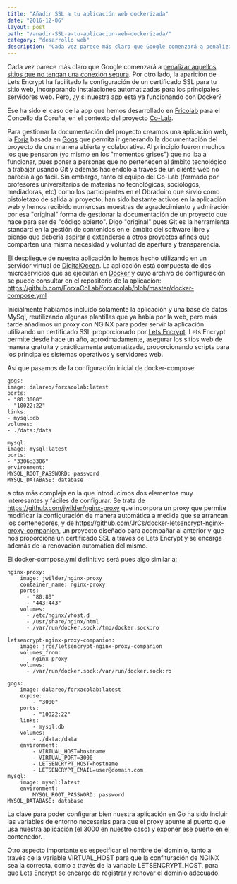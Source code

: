 ```yaml
---
title: "Añadir SSL a tu aplicación web dockerizada"
date: "2016-12-06"
layout: post
path: "/anadir-SSL-a-tu-aplicacion-web-dockerizada/"
category: "desarrollo web"
description: "Cada vez parece más claro que Google comenzará a penalizar aquellos sitios que no tengan una conexión segura. Por otro lado, la aparición de Lets Encrypt ha facilitado la configuración de un certificado SSL para tu sitio web, incorporando instalaciones automatizadas para los principales servidores web. Pero, ¿y si nuestra app está ya funcionando con Docker?"
---
```

Cada vez parece más claro que Google comenzará a [penalizar aquellos sitios que no tengan una conexión segura](https://moz.com/blog/https-tops-30-how-google-is-winning-the-long-war). Por otro lado, la aparición de Lets Encrypt ha facilitado la configuración de un certificado SSL para tu sitio web, incorporando instalaciones automatizadas para los principales servidores web. Pero, ¿y si nuestra app está ya funcionando con Docker?

Ese ha sido el caso de la app que hemos desarrollado en [Fricolab](https://fricolab.com) para el Concello da Coruña, en el contexto del proyecto [Co-Lab](http://colab.coruna.gal).

Para gestionar la documentación del proyecto creamos una aplicación web, la [Forja](https://forxa.colab.coruna.gal) basada en [Gogs](https://gogs.io/) que permita ir generando la documentación del proyecto de una manera abierta y colaborativa. Al principio fueron muchos los que pensaron (yo mismo en los "momentos grises") que no iba a funcionar, pues poner a personas que no pertenecen al ámbito tecnológico a trabajar usando Git y además haciéndolo a través de un cliente web no parecía algo fácil. Sin embargo, tanto el equipo del Co-Lab (formado por profesores universitarios de materias no tecnológicas, sociólogos, mediadoras, etc) como los participantes en el Obradoiro que sirvió como pistoletazo de salida al proyecto, han sido bastante activos en la aplicación web y hemos recibido numerosas muestras de agradecimiento y admiración por esa "original" forma de gestionar la documentación de un proyecto que nace para ser de "código abierto". Digo "original" pues Git es la herramienta standard en la gestión de contenidos en el ámbito del software libre y pienso que debería aspirar a extenderse a otros proyectos afines que comparten una misma necesidad y voluntad de apertura y transparencia.

El despliegue de nuestra aplicación lo hemos hecho utilizando en un servidor virtual de [DigitalOcean](https://www.digitalocean.com/). La aplicación está compuesta de dos microservicios que se ejecutan en [Docker](https://www.docker.com/) y cuyo archivo de configuración se puede consultar en el repositorio de la aplicación: https://github.com/ForxaCoLab/forxacolab/blob/master/docker-compose.yml

Inicialmente habíamos incluido solamente la aplicación y una base de datos MySql, reutilizando algunas plantillas que ya había por la web, pero más tarde añadimos un proxy con NGINX para poder servir la aplicación utilizando un certificado SSL proporcionado por [Lets Encrypt](https://letsencrypt.org/). Lets Encrypt permite desde hace un año, aproximadamente, asegurar los sitios web de manera gratuita y prácticamente automatizada, proporcionando scripts para los principales sistemas operativos y servidores web.

Así que pasamos de la configuración inicial de docker-compose:

    gogs:
    image: dalareo/forxacolab:latest
    ports:
    - "80:3000"
    - "10022:22"
    links:
    - mysql:db
    volumes:
    - ./data:/data

    mysql:
    image: mysql:latest
    ports:
    - "3306:3306"
    environment:
    MYSQL_ROOT_PASSWORD: password
    MYSQL_DATABASE: database

a otra más compleja en la que introducimos dos elementos muy interesantes y fáciles de configurar. Se trata de https://github.com/jwilder/nginx-proxy que incorpora un proxy que permite modificar la configuración de manera automática a medida que se arrancan los contenedores, y de https://github.com/JrCs/docker-letsencrypt-nginx-proxy-companion, un proyecto diseñado para acompañar al anterior y que nos proporciona un certificado SSL a través de Lets Encrypt y se encarga además de la renovación automática del mismo.

El docker-compose.yml definitivo será pues algo similar a:



    nginx-proxy:
        image: jwilder/nginx-proxy
        container_name: nginx-proxy
        ports:
          - "80:80"
          - "443:443"
        volumes:
          - /etc/nginx/vhost.d
          - /usr/share/nginx/html
          - /var/run/docker.sock:/tmp/docker.sock:ro

    letsencrypt-nginx-proxy-companion:
        image: jrcs/letsencrypt-nginx-proxy-companion
        volumes_from:
          - nginx-proxy
        volumes:
          - /var/run/docker.sock:/var/run/docker.sock:ro

    gogs:
        image: dalareo/forxacolab:latest
        expose:
            - "3000"
        ports:
            - "10022:22"
        links:
            - mysql:db
        volumes:
            - ./data:/data
        environment:
            - VIRTUAL_HOST=hostname
            - VIRTUAL_PORT=3000
            - LETSENCRYPT_HOST=hostname
            - LETSENCRYPT_EMAIL=user@domain.com
    mysql:
        image: mysql:latest
        environment:
            MYSQL_ROOT_PASSWORD: password
    MYSQL_DATABASE: database


La clave para poder configurar bien nuestra aplicación en Go ha sido incluir las variables de entorno necesarias para que el proxy apunte al puerto que usa nuestra aplicación (el 3000 en nuestro caso) y exponer ese puerto en el contenedor.

Otro aspecto importante es especificar el nombre del dominio, tanto a través de la variable VIRTUAL_HOST para que la confituración de NGINX sea la correcta, como a través de la variable LETSENCRYPT_HOST, para que Lets Encrypt se encarge de registrar y renovar el dominio adecuado.
